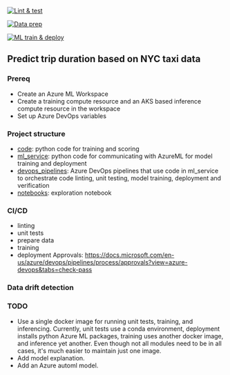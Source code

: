 [![Lint & test](https://dev.azure.com/paigedevops/azuremlops-nyc-taxi/_apis/build/status/nyctaxi_ci?branchName=master)](https://dev.azure.com/paigedevops/azuremlops-nyc-taxi/_build/latest?definitionId=10&branchName=master)

[![Data prep](https://dev.azure.com/paigedevops/azuremlops-nyc-taxi/_apis/build/status/nyctaxi_data_prep?branchName=master)](https://dev.azure.com/paigedevops/azuremlops-nyc-taxi/_build/latest?definitionId=11&branchName=master)

[![ML train & deploy](https://dev.azure.com/paigedevops/azuremlops-nyc-taxi/_apis/build/status/nyctaxi_ml?branchName=master)](https://dev.azure.com/paigedevops/azuremlops-nyc-taxi/_build/latest?definitionId=12&branchName=master)

## Predict trip duration based on NYC taxi data

### Prereq
* Create an Azure ML Workspace
* Create a training compute resource and an AKS based inference compute resource in the workspace
* Set up Azure DevOps variables

### Project structure
* [code](code): python code for training and scoring
* [ml_service](ml_service): python code for communicating with AzureML for model training and deployment
* [devops_pipelines](devops_pipelines): Azure DevOps pipelines that use code in ml_service to orchestrate code linting, unit testing, model training, deployment and verification
* [notebooks](notebooks): exploration notebook

### CI/CD
* linting
* unit tests
* prepare data
* training
* deployment
Approvals: https://docs.microsoft.com/en-us/azure/devops/pipelines/process/approvals?view=azure-devops&tabs=check-pass

### Data drift detection


### TODO
* Use a single docker image for running unit tests, training, and inferencing. Currently, unit tests use a conda environment, deployment installs python Azure ML packages, training uses another docker image, and inference yet another.  Even though not all modules need to be in all cases, it's much easier to maintain just one image.
* Add model explanation.
* Add an Azure automl model. 